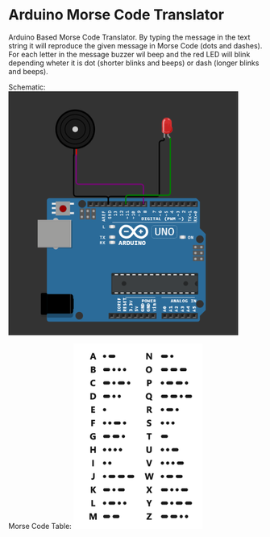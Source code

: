 # Arduino Morse Code Translator
 Arduino Based Morse Code Translator. By typing the message in the text string it will reproduce the given message in Morse Code (dots and dashes).  For each letter in the message buzzer wil beep and the red LED will blink depending wheter it is dot (shorter blinks and beeps) or dash (longer blinks and beeps).
 
 Schematic:
![Arduino Scmetaic](images/Schematics.png)

Morse Code Table:
![Table](images/TableOfCodes.png)
